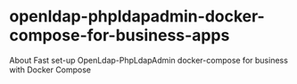 # openldap-phpldapadmin-docker-compose-for-business-apps
About Fast set-up OpenLdap-PhpLdapAdmin docker-compose for business with Docker Compose
